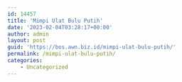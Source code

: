 ```yaml
---
id: 14457
title: 'Mimpi Ulat Bulu Putih'
date: '2023-02-04T03:28:17+00:00'
author: admin
layout: post
guid: 'https://bos.awn.biz.id/mimpi-ulat-bulu-putih/'
permalink: /mimpi-ulat-bulu-putih/
categories:
    - Uncategorized
---
```



